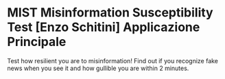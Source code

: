# MIST Misinformation Susceptibility Test [Enzo Schitini] Applicazione Principale
Test how resilient you are to misinformation! Find out if you recognize fake news when you see it and how gullible you are within 2 minutes. 
